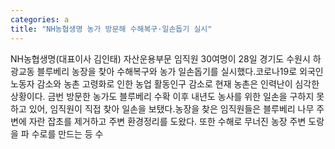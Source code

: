 ```yaml
---
categories: a
title: "NH농협생명 농가 방문해 수해복구·일손돕기 실시"
---
```

NH농협생명(대표이사 김인태) 자산운용부문 임직원 30여명이 28일 경기도 수원시 하광교동 블루베리 농장을 찾아 수해복구와 농가 일손돕기를 실시했다.코로나19로 외국인 노동자 감소와 농촌 고령화로 인한 농업 활동인구 감소로 현재 농촌은 인력난이 심각한 상황이다. 금번 방문한 농가도 블루베리 수확 이후 내년도 농사를 위한 일손을 구하지 못하고 있어, 임직원이 직접 찾아 일손을 보탰다.농장을 찾은 임직원들은 블루베리 나무 주변에 자란 잡초를 제거하고 주변 환경정리를 도왔다. 또한 수해로 무너진 농장 주변 도랑을 파 수로를 만드는 등 수